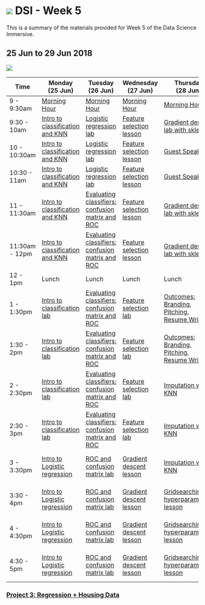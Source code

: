# ![](https://ga-dash.s3.amazonaws.com/production/assets/logo-9f88ae6c9c3871690e33280fcf557f33.png) DSI - Week 5

This is a summary of the materials provided for Week 5 of the Data Science Immersive.

## 25 Jun to 29 Jun 2018

![](https://git.generalassemb.ly/raw/dsi-sg-03/classes/master/week-05/week5.png?token=AAAhzdPbq372d87XpmcdxhKQcs2FX5GGks5awZUVwA%3D%3D)

 Time | Monday <br>(25 Jun)     | Tuesday <br>(26 Jun)      | Wednesday <br>(27 Jun)     | Thursday <br>(28 Jun)        | Friday <br>(29 Jun)
------------ | --------------------------- | -------------------------------------- | -------------------------------- | --------------------- | -------------------------
9 - 9:30am       | [Morning Hour][5-0.0]            | [Morning Hour][5-0.0]           | [Morning Hour][5-0.0]   | [Morning Hour][5-0.0] |[Morning Hour][5-0.0]|
9:30 - 10am   | [Intro to classification and KNN][5-1.0]       | [Logistic regression lab][5-2.01] | [Feature selection lesson][5-3.01]          | [Gradient descent lab with sklearn][5-4.01]              |[CAPSTONE: Part 1 - Pitch Due][5-5.01]|
10 - 10:30am    | [Intro to classification and KNN][5-1.0]       | [Logistic regression lab][5-2.01]        | [Feature selection lesson][5-3.01] | [Guest Speaker][5-0.0] |[CAPSTONE: Part 1 - Pitch Due][5-0.0]|
10:30 - 11am     | [Intro to classification and KNN][5-1.0]  | [Logistic regression lab][5-2.01] | [Feature selection lesson][5-3.01]| [Guest Speaker][5-0.0]  |[CAPSTONE: Part 1 - Pitch Due][5-0.0]|
11 - 11:30am     | [Intro to classification and KNN][5-1.0] | [Evaluating classifiers: confusion matrix and ROC][5-2.02]      | [Feature selection lesson][5-3.01]| [Gradient descent lab with sklearn][5-4.01]  |[CAPSTONE: Part 1 - Pitch Due][5-0.0]|
11:30am - 12pm     | [Intro to classification and KNN][5-1.0] | [Evaluating classifiers: confusion matrix and ROC][5-2.02]      | [Feature selection lesson][5-3.01]| [Gradient descent lab with sklearn][5-4.01]  |[CAPSTONE: Part 1 - Pitch Due][5-0.0]|
12 - 1pm     | Lunch  | Lunch | Lunch | Lunch | Lunch |
1 - 1:30pm     | [Intro to classification lab][5-1.01] | [Evaluating classifiers: confusion matrix and ROC][5-2.02]      | [Feature selection lab][5-3.02]| [Outcomes: Branding, Pitching, Resume Writing][5-0.0] |[Gridsearching hyperparameters lab][5-5.02]|
1:30 - 2pm     | [Intro to classification lab][5-1.01]  | [Evaluating classifiers: confusion matrix and ROC][5-2.02]      | [Feature selection lab][5-3.02]              | [Outcomes: Branding, Pitching, Resume Writing][5-0.0]|[Gridsearching hyperparameters lab][5-5.02]|
2 - 2:30pm     | [Intro to classification lab][5-1.01]  | [Evaluating classifiers: confusion matrix and ROC][5-2.02]      | [Feature selection lab][5-3.02]| [Imputation with KNN][5-4.02]|[PROJECT: Introduction to Kaggle group project][5-5.03]|
2:30 - 3pm     | [Intro to classification lab][5-1.01] | [Evaluating classifiers: confusion matrix and ROC][5-2.02]| [Feature selection lab][5-3.02]| [Imputation with KNN][5-4.02] |[PROJECT: Introduction to Kaggle group project][5-5.03]|
3 - 3:30pm     | [Intro to Logistic regression][5-1.02] | [ROC and confusion matrix lab][5-2.03]| [Gradient descent lesson][5-3.03]| [Imputation with KNN][5-4.02]|[PROJECT: Introduction to Kaggle group project][5-5.03]|
3:30 - 4pm     | [Intro to Logistic regression][5-1.02] | [ROC and confusion matrix lab][5-2.03]| [Gradient descent lesson][5-3.03]| [Gridsearching hyperparameters lesson][5-4.03]|[PROJECT: Introduction to Kaggle group project][5-5.03]|
4 - 4:30pm     | [Intro to Logistic regression][5-1.02] | [ROC and confusion matrix lab][5-2.03]      | [Gradient descent lesson][5-3.03]| [Gridsearching hyperparameters lesson][5-4.03] | [PROJECT: Introduction to Kaggle group project][5-5.03]|
4:30 - 5pm     | [Intro to Logistic regression][5-1.02] | [ROC and confusion matrix lab][5-2.03]      | [Gradient descent lesson][5-3.03]| [Gridsearching hyperparameters lesson][5-4.03]  |[PROJECT: Introduction to Kaggle group project][5-5.03]|

### [Project 3: Regression + Housing Data](https://git.generalassemb.ly/dsi-sg-05/projects/tree/master/project-three) 

[2-1.03]: ../../../tree/master/week-05/lessons/classification-logistic_regression-lesson-master
[2-1.04]: ../../../tree/master/week-05/labs/classification-logistic_regression-lab-master

[5-0.0]: ../../../tree/master/week-05

[5-1.0]: ../../../tree/master/week-05/classification-knn_intro_to_classification-lesson-master
[5-1.01]: ../../../tree/master/week-05/labs/classification-knn_intro_to_classification-lab-master
[5-1.02]: ../../../tree/master/week-05/labs/classification-logistic_regression-lesson-master

[5-2.01]: ../../../tree/master/week-05/labs/classification-logistic_regression-lab-master
[5-2.02]: ../../../tree/master/week-05/lessons/evaluation-classifiers_confusion_matrix_roc-lesson-master
[5-2.03]: ../../../tree/master/week-05/labs/evaluation-classifiers_confusion_matrix_roc-lab-master

[5-3.01]: ../../../tree/master/week-05/lessons/optimization-feature_selection-lesson-master
[5-3.02]: ../../../tree/master/week-05/labs/optimization-feature_selection-lab-master
[5-3.03]: ../../../tree/master/week-05/lessons/optimization-gradient_descent-lesson-master

[5-4.01]: ../../../tree/master/week-05/labs/optimization-gradient_descent-lab-master
[5-4.02]: ../../../tree/master/week-05/labs/classification-knn_imputation-lab-master
[5-4.03]: ../../../tree/master/week-05/lessons/optimization-gridsearch_hyperparameters-lesson-master

[5-5.01]: ../../../tree/master/week-05/labs/regression-regularization_kobe_shots-lab-master
[5-5.02]: ../../../tree/master/week-05/labs/optimization-gridsearch_hyperparameters-lab-master
[5-5.03]: ../../../tree/master/week-05/labs/kaggle-mosquito-master

[5-6.01]: https://git.generalassemb.ly/dsi-sg-03/projects/tree/master/project-capstone/part-01
[5-6.02]: https://git.generalassemb.ly/dsi-sg-03/projects/tree/master/project-capstone/part-01
[5-6.03]: https://git.generalassemb.ly/dsi-sg-03/projects/tree/master/project-capstone/part-01
[5-6.04]: https://git.generalassemb.ly/dsi-sg-03/projects/tree/master/project-capstone/part-01
